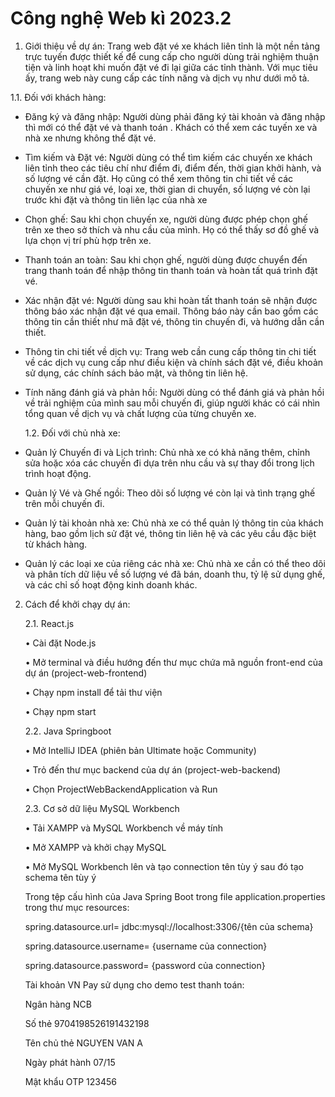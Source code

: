 # Công nghệ Web kì 2023.2

1. Giới thiệu về dự án:
   Trang web đặt vé xe khách liên tỉnh là một nền tảng trực tuyến được thiết kế để cung cấp cho người dùng trải nghiệm thuận tiện và linh hoạt khi muốn đặt vé đi lại giữa các tỉnh thành. Với mục tiêu ấy, trang web này cung cấp các tính năng và dịch vụ như dưới mô tả.

1.1. Đối với khách hàng:

- Đăng ký và đăng nhập: Người dùng phải đăng ký tài khoản và đăng nhập thì mới có thể đặt vé và thanh toán . Khách có thể xem các tuyến xe và nhà xe nhưng không thể đặt vé.
- Tìm kiếm và Đặt vé: Người dùng có thể tìm kiếm các chuyến xe khách liên tỉnh theo các tiêu chí như điểm đi, điểm đến, thời gian khởi hành, và số lượng vé cần đặt. Họ cũng có thể xem thông tin chi tiết về các chuyến xe như giá vé, loại xe, thời gian di chuyển, số lượng vé còn lại trước khi đặt và thông tin liên lạc của nhà xe
- Chọn ghế: Sau khi chọn chuyến xe, người dùng được phép chọn ghế trên xe theo sở thích và nhu cầu của mình. Họ có thể thấy sơ đồ ghế và lựa chọn vị trí phù hợp trên xe.
- Thanh toán an toàn: Sau khi chọn ghế, người dùng được chuyển đến trang thanh toán để nhập thông tin thanh toán và hoàn tất quá trình đặt vé.
- Xác nhận đặt vé: Người dùng sau khi hoàn tất thanh toán sẽ nhận được thông báo xác nhận đặt vé qua email. Thông báo này cần bao gồm các thông tin cần thiết như mã đặt vé, thông tin chuyến đi, và hướng dẫn cần thiết.
- Thông tin chi tiết về dịch vụ: Trang web cần cung cấp thông tin chi tiết về các dịch vụ cung cấp như điều kiện và chính sách đặt vé, điều khoản sử dụng, các chính sách bảo mật, và thông tin liên hệ.
- Tính năng đánh giá và phản hồi: Người dùng có thể đánh giá và phản hồi về trải nghiệm của mình sau mỗi chuyến đi, giúp người khác có cái nhìn tổng quan về dịch vụ và chất lượng của từng chuyến xe.

  1.2. Đối với chủ nhà xe:

- Quản lý Chuyến đi và Lịch trình: Chủ nhà xe có khả năng thêm, chỉnh sửa hoặc xóa các chuyến đi dựa trên nhu cầu và sự thay đổi trong lịch trình hoạt động.
- Quản lý Vé và Ghế ngồi: Theo dõi số lượng vé còn lại và tình trạng ghế trên mỗi chuyến đi.
- Quản lý tài khoản nhà xe: Chủ nhà xe có thể quản lý thông tin của khách hàng, bao gồm lịch sử đặt vé, thông tin liên hệ và các yêu cầu đặc biệt từ khách hàng.
- Quản lý các loại xe của riêng các nhà xe: Chủ nhà xe cần có thể theo dõi và phân tích dữ liệu về số lượng vé đã bán, doanh thu, tỷ lệ sử dụng ghế, và các chỉ số hoạt động kinh doanh khác.

2. Cách để khởi chạy dự án:

   2.1. React.js

   • Cài đặt Node.js

   • Mở terminal và điều hướng đến thư mục chứa mã nguồn front-end của dự án (project-web-frontend)

   • Chạy npm install để tải thư viện

   • Chạy npm start

   2.2. Java Springboot

   • Mở IntelliJ IDEA (phiên bản Ultimate hoặc Community)

   • Trỏ đến thư mục backend của dự án (project-web-backend)

   • Chọn ProjectWebBackendApplication và Run

   2.3. Cơ sở dữ liệu MySQL Workbench

   • Tải XAMPP và MySQL Workbench về máy tính

   • Mở XAMPP và khởi chạy MySQL

   • Mở MySQL Workbench lên và tạo connection tên tùy ý sau đó tạo schema tên tùy ý

   Trong tệp cấu hình của Java Spring Boot trong file application.properties trong thư mục resources:

   spring.datasource.url= jdbc:mysql://localhost:3306/{tên của schema}

   spring.datasource.username= {username của connection}

   spring.datasource.password= {password của connection}

   Tài khoản VN Pay sử dụng cho demo test thanh toán:

   Ngân hàng NCB

   Số thẻ 9704198526191432198

   Tên chủ thẻ NGUYEN VAN A

   Ngày phát hành 07/15

   Mật khẩu OTP 123456
